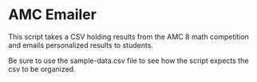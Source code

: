 # AMC Emailer

This script takes a CSV holding results from the AMC 8 math competition and emails personalized results to students.

Be sure to use the sample-data.csv file to see how the script expects the csv to be organized.
